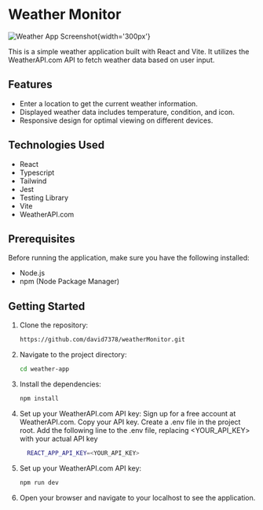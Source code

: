 # Weather Monitor

![Weather App Screenshot](/src/assets/img.avif){width='300px'}

This is a simple weather application built with React and Vite. It utilizes the WeatherAPI.com API to fetch weather data based on user input.

## Features

- Enter a location to get the current weather information.
- Displayed weather data includes temperature, condition, and icon.
- Responsive design for optimal viewing on different devices.

## Technologies Used

- React
- Typescript
- Tailwind
- Jest
- Testing Library
- Vite
- WeatherAPI.com

## Prerequisites

Before running the application, make sure you have the following installed:

- Node.js
- npm (Node Package Manager)

## Getting Started

1. Clone the repository:

   ```bash
   https://github.com/david7378/weatherMonitor.git

   ```

2. Navigate to the project directory:

   ```bash
   cd weather-app

   ```

3. Install the dependencies:

   ```bash
   npm install

   ```

4. Set up your WeatherAPI.com API key:
   Sign up for a free account at WeatherAPI.com.
   Copy your API key.
   Create a .env file in the project root.
   Add the following line to the .env file, replacing <YOUR_API_KEY> with your actual API key

   ```bash
     REACT_APP_API_KEY=<YOUR_API_KEY>

   ```

5. Set up your WeatherAPI.com API key:

   ```bash
   npm run dev

   ```

6. Open your browser and navigate to your localhost to see the application.
